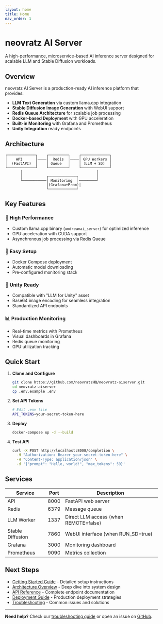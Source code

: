 ```yaml
---
layout: home
title: Home
nav_order: 1
---
```


# neovratz AI Server

A high-performance, microservice-based AI inference server designed for scalable LLM and Stable Diffusion workloads.

## Overview

neovratz AI Server is a production-ready AI inference platform that provides:

- **LLM Text Generation** via custom llama.cpp integration
- **Stable Diffusion Image Generation** with WebUI support
- **Redis Queue Architecture** for scalable job processing
- **Docker-based Deployment** with GPU acceleration
- **Built-in Monitoring** with Grafana and Prometheus
- **Unity Integration** ready endpoints

## Architecture

```
┌─────────────┐    ┌─────────┐    ┌─────────────┐
│    API      │────│  Redis  │────│ GPU Workers │
│  (FastAPI)  │    │ Queue   │    │ (LLM + SD)  │
└─────────────┘    └─────────┘    └─────────────┘
       │                                  │
       │           ┌─────────────┐        │
       └───────────│ Monitoring  │────────┘
                   │(Grafana+Prom)│
                   └─────────────┘
```

## Key Features

### 🚀 **High Performance**
- Custom llama.cpp binary (`undreamai_server`) for optimized inference
- GPU acceleration with CUDA support
- Asynchronous job processing via Redis Queue

### 🔧 **Easy Setup**
- Docker Compose deployment
- Automatic model downloading
- Pre-configured monitoring stack

### 🎯 **Unity Ready**
- Compatible with "LLM for Unity" asset
- Base64 image encoding for seamless integration
- Standardized API endpoints

### 📊 **Production Monitoring**
- Real-time metrics with Prometheus
- Visual dashboards in Grafana
- Redis queue monitoring
- GPU utilization tracking

## Quick Start

1. **Clone and Configure**
   ```bash
   git clone https://github.com/neovratzHQ/neovratz-aiserver.git
   cd neovratz-aiserver
   cp .env.example .env
   ```

2. **Set API Tokens**
   ```bash
   # Edit .env file
   API_TOKENS=your-secret-token-here
   ```

3. **Deploy**
   ```bash
   docker-compose up -d --build
   ```

4. **Test API**
   ```bash
   curl -X POST http://localhost:8000/completion \
     -H "Authorization: Bearer your-secret-token-here" \
     -H "Content-Type: application/json" \
     -d '{"prompt": "Hello, world!", "max_tokens": 50}'
   ```

## Services

| Service | Port | Description |
|---------|------|-------------|
| API | 8000 | FastAPI web server |
| Redis | 6379 | Message queue |
| LLM Worker | 1337 | Direct LLM access (when REMOTE=false) |
| Stable Diffusion | 7860 | WebUI interface (when RUN_SD=true) |
| Grafana | 3000 | Monitoring dashboard |
| Prometheus | 9090 | Metrics collection |

## Next Steps

- [Getting Started Guide](getting-started.html) - Detailed setup instructions
- [Architecture Overview](architecture.html) - Deep dive into system design
- [API Reference](api-reference.html) - Complete endpoint documentation
- [Deployment Guide](deployment.html) - Production deployment strategies
- [Troubleshooting](troubleshooting.html) - Common issues and solutions

---

**Need help?** Check our [troubleshooting guide](troubleshooting.html) or open an issue on [GitHub](https://github.com/neovratzHQ/neovratz-aiserver).